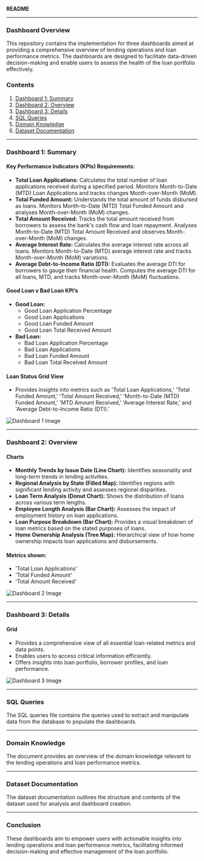 **README**

---

### Dashboard Overview

This repository contains the implementation for three dashboards aimed at providing a comprehensive overview of lending operations and loan performance metrics. The dashboards are designed to facilitate data-driven decision-making and enable users to assess the health of the loan portfolio effectively.

### Contents

1. [Dashboard 1: Summary](#dashboard-1-summary)
2. [Dashboard 2: Overview](#dashboard-2-overview)
3. [Dashboard 3: Details](#dashboard-3-details)
4. [SQL Queries](#sql-queries)
5. [Domain Knowledge](#domain-knowledge)
6. [Dataset Documentation](#dataset-documentation)

---

### Dashboard 1: Summary

#### Key Performance Indicators (KPIs) Requirements:
- **Total Loan Applications:** Calculates the total number of loan applications received during a specified period. Monitors Month-to-Date (MTD) Loan Applications and tracks changes Month-over-Month (MoM).
- **Total Funded Amount:** Understands the total amount of funds disbursed as loans. Monitors Month-to-Date (MTD) Total Funded Amount and analyses Month-over-Month (MoM) changes.
- **Total Amount Received:** Tracks the total amount received from borrowers to assess the bank's cash flow and loan repayment. Analyses Month-to-Date (MTD) Total Amount Received and observes Month-over-Month (MoM) changes.
- **Average Interest Rate:** Calculates the average interest rate across all loans. Monitors Month-to-Date (MTD) average interest rate and tracks Month-over-Month (MoM) variations.
- **Average Debt-to-Income Ratio (DTI):** Evaluates the average DTI for borrowers to gauge their financial health. Computes the average DTI for all loans, MTD, and tracks Month-over-Month (MoM) fluctuations.

#### Good Loan v Bad Loan KPI’s
- **Good Loan:** 
  - Good Loan Application Percentage
  - Good Loan Applications
  - Good Loan Funded Amount
  - Good Loan Total Received Amount
- **Bad Loan:**
  - Bad Loan Application Percentage
  - Bad Loan Applications
  - Bad Loan Funded Amount
  - Bad Loan Total Received Amount

#### Loan Status Grid View
- Provides insights into metrics such as 'Total Loan Applications,' 'Total Funded Amount,' 'Total Amount Received,' 'Month-to-Date (MTD) Funded Amount,' 'MTD Amount Received,' 'Average Interest Rate,' and 'Average Debt-to-Income Ratio (DTI).'

![Dashboard 1 Image](Link_to_Dashboard_1_Image)

---

### Dashboard 2: Overview

#### Charts
- **Monthly Trends by Issue Date (Line Chart):** Identifies seasonality and long-term trends in lending activities.
- **Regional Analysis by State (Filled Map):** Identifies regions with significant lending activity and assesses regional disparities.
- **Loan Term Analysis (Donut Chart):** Shows the distribution of loans across various term lengths.
- **Employee Length Analysis (Bar Chart):** Assesses the impact of employment history on loan applications.
- **Loan Purpose Breakdown (Bar Chart):** Provides a visual breakdown of loan metrics based on the stated purposes of loans.
- **Home Ownership Analysis (Tree Map):** Hierarchical view of how home ownership impacts loan applications and disbursements.

#### Metrics shown:
- 'Total Loan Applications'
- 'Total Funded Amount'
- 'Total Amount Received'

![Dashboard 2 Image](Link_to_Dashboard_2_Image)

---

### Dashboard 3: Details

#### Grid
- Provides a comprehensive view of all essential loan-related metrics and data points.
- Enables users to access critical information efficiently.
- Offers insights into loan portfolio, borrower profiles, and loan performance.

![Dashboard 3 Image](Link_to_Dashboard_3_Image)

---

### SQL Queries

The SQL queries file contains the queries used to extract and manipulate data from the database to populate the dashboards.

---

### Domain Knowledge

The document provides an overview of the domain knowledge relevant to the lending operations and loan performance metrics.

---

### Dataset Documentation

The dataset documentation outlines the structure and contents of the dataset used for analysis and dashboard creation.

---

### Conclusion

These dashboards aim to empower users with actionable insights into lending operations and loan performance metrics, facilitating informed decision-making and effective management of the loan portfolio.
